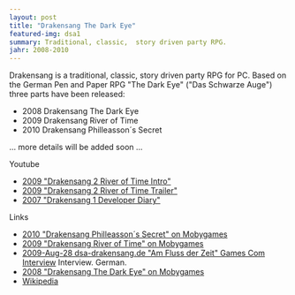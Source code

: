 ```yaml
---
layout: post
title: "Drakensang The Dark Eye"
featured-img: dsa1
summary: Traditional, classic,  story driven party RPG.
jahr: 2008-2010
---
```

Drakensang is a traditional, classic,  story driven party RPG for PC. Based on the German Pen and Paper RPG "The Dark Eye" ("Das Schwarze Auge") three parts have been released:

* 2008 Drakensang The Dark Eye 
* 2009 Drakensang River of Time
* 2010 Drakensang Philleasson´s Secret

... more details will be added soon ...

Youtube
* [2009 "Drakensang 2 River of Time Intro"](https://youtu.be/A-VHUPkTvkQ)
* [2009 "Drakensang 2 River of Time Trailer"](https://youtu.be/N766n2op7CU)
* [2007 "Drakensang 1 Developer Diary"](https://youtu.be/kSVskLEIGFo)

Links
* [2010 "Drakensang Philleasson´s Secret"  on Mobygames](https://www.mobygames.com/game/windows/drakensang-phileassons-secret)
* [2009 "Drakensang River of Time"  on Mobygames](https://www.mobygames.com/game/windows/drakensang-the-river-of-time)
* [2009-Aug-28  dsa-drakensang.de "Am Fluss der Zeit" Games Com Interview](https://www.dsa-drakensang.de/?go=GamesComInterview1) Interview. German.
* [2008 "Drakensang The Dark Eye" on Mobygames](https://www.mobygames.com/game/windows/dark-eye-drakensang)
* [Wikipedia](https://en.wikipedia.org/wiki/Drakensang:_The_Dark_Eye)

